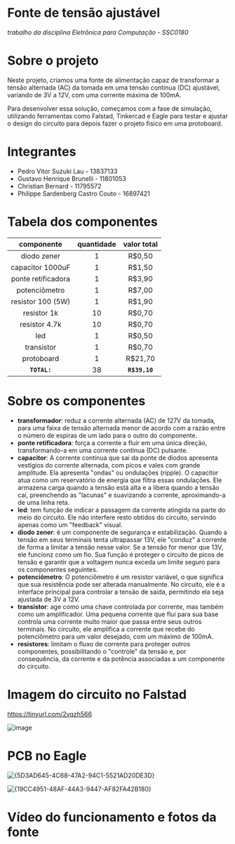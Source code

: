# Fonte de tensão ajustável

*trabalho da disciplina Eletrônica para Computação - SSC0180*

# Sobre o projeto
Neste projeto, criamos uma fonte de alimentação capaz de transformar a tensão alternada (AC) da tomada em uma tensão contínua (DC) ajustável, variando de 3V a 12V, com uma corrente máxima de 100mA.

Para desenvolver essa solução, começamos com a fase de simulação, utilizando ferramentas como Falstad, Tinkercad e Eagle para testar e ajustar o design do circuito para depois fazer o projeto físico em uma protoboard.

# Integrantes

- Pedro Vitor Suzuki Lau - 13837133 
- Gustavo Henrique Brunelli - 11801053
- Christian Bernard - 11795572
- Philippe Sardenberg Castro Couto - 16897421

# Tabela dos componentes
| componente | quantidade | valor total |
| :----: | :----: | :----: |
|diodo zener|1|R$0,50|
|capacitor 1000uF|1|R$1,50|
|ponte retificadora|1|R$3,90|
|potenciômetro|1|R$7,00|
|resistor 100 (5W)|1|R$1,90|
|resistor 1k|10|R$0,70|
|resistor 4.7k|10|R$0,70|
|led|1|R$0,50|
|transistor|1|R$0,70|
|protoboard|1|R$21,70|
| **`TOTAL:`** | 38 | **`R$39,10`** |

# Sobre os componentes
- **transformador**: reduz a corrente alternada (AC) de 127V da tomada, para uma faixa de tensão alternada menor de acordo com a razão entre o número de espiras de um lado para o outro do componente.
- **ponte retificadora**:  força a corrente a fluir em uma única direção, transformando-a em uma corrente contínua (DC) pulsante.
- **capacitor**: A corrente contínua que sai da ponte de diodos apresenta vestígios do corrente alternada, com picos e vales com grande amplitude. Ela apresenta "ondas" ou ondulações (ripple). O capacitor atua como um reservatório de energia que filtra essas ondulações. Ele armazena carga quando a tensão está alta e a libera quando a tensão cai, preenchendo as "lacunas" e suavizando a corrente, aproximando-a de uma linha reta.
- **led**: tem função de indicar a passagem da corrente atingida na parte do meio do circuito. Ele não interfere resto obtidos do circuito, servindo apenas como um "feedback" visual.
- **diodo zener**: é um componente de segurança e estabilização. Quando a tensão em seus terminais tenta ultrapassar 13V, ele "conduz" a corrente de forma a limitar a tensão nesse valor. Se a tensão for menor que 13V, ele funcionz como um fio. Sua função é proteger o circuito de picos de tensão e garantir que a voltagem nunca exceda um limite seguro para os componentes seguintes.
- **potenciômetro**: O potenciômetro é um resistor variável, o que significa que sua resistência pode ser alterada manualmente. No circuito, ele é a interface principal para controlar a tensão de saída, permitindo ela seja ajustada de 3V a 12V.
- **transistor**: age como uma chave controlada por corrente, mas também como um amplificador. Uma pequena corrente que flui para sua base controla uma corrente muito maior que passa entre seus outros terminais. No circuito, ele amplifica a corrente que recebe do potenciômetro para um valor desejado, com um máximo de 100mA.
- **resistores**: limitam o fluxo de corrente para proteger outros componentes, possibilitando o "controle" da tensão e, por consequência, da corrente e da potência associadas a um componente do circuito.


# Imagem do circuito no Falstad
https://tinyurl.com/2yqzh566

![image](https://github.com/user-attachments/assets/3374c135-d6df-4a32-83b3-f3f7110b05c7)


# PCB no Eagle
![{5D3AD645-4C68-47A2-94C1-5521AD20DE3D}](https://github.com/user-attachments/assets/c422582b-90c5-40c2-bf61-515667d520b0)


![{19CC4951-48AF-44A3-9447-AF82FA42B180}](https://github.com/user-attachments/assets/c6e3d7ae-8a41-4e7f-9b65-25f16a7c0c46)


# Vídeo do funcionamento e fotos da fonte








